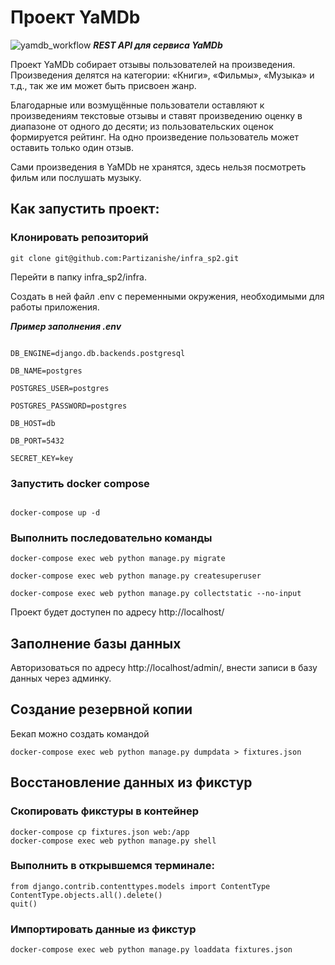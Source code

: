 # Проект YaMDb 
![yamdb_workflow](https://github.com/partizanishe/yamdb_final/actions/workflows/yamdb_workflow.yml/badge.svg)
_**REST API для сервиса YaMDb**_

Проект YaMDb собирает отзывы пользователей на произведения.
Произведения делятся на категории: «Книги», «Фильмы», «Музыка» и т.д., так же им может быть присвоен жанр.

Благодарные или возмущённые пользователи оставляют к произведениям текстовые отзывы и ставят произведению оценку в диапазоне от одного до десяти; из пользовательских оценок формируется рейтинг. На одно произведение пользователь может оставить только один отзыв.

Сами произведения в YaMDb не хранятся, здесь нельзя посмотреть фильм или послушать музыку.

## Как запустить проект:

### Клонировать репозиторий
```
git clone git@github.com:Partizanishe/infra_sp2.git
```
Перейти в папку infra_sp2/infra.

Создать в ней файл .env с переменными окружения, необходимыми для работы приложения.

_**Пример заполнения .env**_
```

DB_ENGINE=django.db.backends.postgresql

DB_NAME=postgres

POSTGRES_USER=postgres

POSTGRES_PASSWORD=postgres

DB_HOST=db

DB_PORT=5432

SECRET_KEY=key
```
### Запустить docker compose
```

docker-compose up -d
```
### Выполнить последовательно команды
```
docker-compose exec web python manage.py migrate

docker-compose exec web python manage.py createsuperuser

docker-compose exec web python manage.py collectstatic --no-input
```
Проект будет доступен по адресу http://localhost/

## Заполнение базы данных
Авторизоваться по адресу http://localhost/admin/, внести записи в базу данных через админку.

## Создание резервной копии
Бекап можно создать командой
```
docker-compose exec web python manage.py dumpdata > fixtures.json
```
## Восстановление данных из фикстур

### Скопировать фикстуры в  контейнер
```
docker-compose cp fixtures.json web:/app                        
docker-compose exec web python manage.py shell  
```

### Выполнить в открывшемся терминале:
```
from django.contrib.contenttypes.models import ContentType
ContentType.objects.all().delete()
quit()
```

### Импортировать данные из фикстур
```
docker-compose exec web python manage.py loaddata fixtures.json  
```
